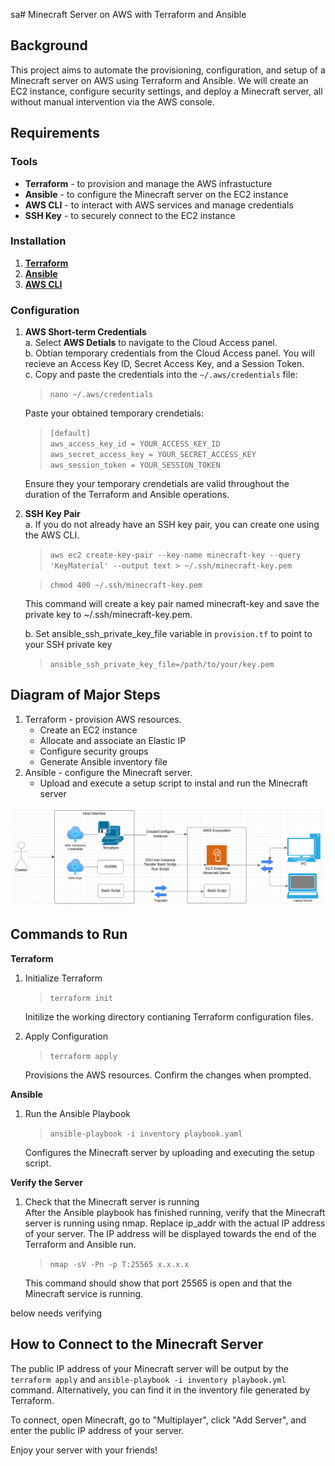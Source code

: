 sa# Minecraft Server on AWS with Terraform and Ansible

## Background
This project aims to automate the provisioning, configuration, and setup of a Minecraft server on AWS using Terraform and Ansible. We will create an EC2 instance, configure security settings, and deploy a Minecraft server, all without manual intervention via the AWS console.

## Requirements

### Tools
* __Terraform__ - to provision and manage the AWS infrastucture
* __Ansible__ - to configure the Minecraft server on the EC2 instance
* __AWS CLI__ - to interact with AWS services and manage credentials
* __SSH Key__ - to securely connect to the EC2 instance

### Installation
1. [__Terraform__](https://developer.hashicorp.com/terraform/install)
2. [__Ansible__](https://docs.ansible.com/ansible/latest/installation_guide/installation_distros.html)
3. [__AWS CLI__](https://docs.aws.amazon.com/cli/latest/userguide/getting-started-install.html)

### Configuration
1. __AWS Short-term Credentials__\
a. Select  __AWS Detials__ to navigate to the Cloud Access panel.\
b. Obtian temporary credentials from the Cloud Access panel. You will recieve an Access Key ID, Secret Access Key, and a Session Token.\
c. Copy and paste the credentials into the `~/.aws/credentials` file:
    > `nano ~/.aws/credentials`

    Paste your obtained temporary crendetials:

    > `[default]`\
    > `aws_access_key_id = YOUR_ACCESS_KEY_ID`\
    > `aws_secret_access_key = YOUR_SECRET_ACCESS_KEY`\
    > `aws_session_token = YOUR_SESSION_TOKEN`

    Ensure they your temporary crendetials are valid throughout the duration of the Terraform and Ansible operations.
2. __SSH Key Pair__\
a. If you do not already have an SSH key pair, you can create one using the AWS CLI.

    > `aws ec2 create-key-pair --key-name minecraft-key --query 'KeyMaterial' --output text > ~/.ssh/minecraft-key.pem`
    
    > `chmod 400 ~/.ssh/minecraft-key.pem`

    This command will create a key pair named minecraft-key and save the private key to ~/.ssh/minecraft-key.pem.

    b. Set ansible_ssh_private_key_file variable in `provision.tf` to point to your SSH private key
    > `ansible_ssh_private_key_file=/path/to/your/key.pem`

## Diagram of Major Steps
1. Terraform - provision AWS resources.
    - Create an EC2 instance
    - Allocate and associate an Elastic IP
    - Configure security groups
    - Generate Ansible inventory file
2. Ansible - configure the Minecraft server.
    - Upload and execute a setup script to instal and run the Minecraft server

![alt text](image.png)

## Commands to Run
__Terraform__
1. Initialize Terraform
    > `terraform init`

    Initilize the working directory contianing Terraform configuration files.
2. Apply Configuration
    > `terraform apply`

    Provisions the AWS resources. Confirm the changes when prompted.

__Ansible__
1. Run the Ansible Playbook
    > `ansible-playbook -i inventory playbook.yaml`

    Configures the Minecraft server by uploading and executing the setup script.

__Verify the Server__
1. Check that the Minecraft server is running\
After the Ansible playbook has finished running, verify that the Minecraft server is running using nmap. Replace ip_addr with the actual IP address of your server. The IP address will be displayed towards the end of the Terraform and Ansible run.

    > `nmap -sV -Pn -p T:25565 x.x.x.x`

    This command should show that port 25565 is open and that the Minecraft service is running.

below needs verifying

## How to Connect to the Minecraft Server

The public IP address of your Minecraft server will be output by the `terraform apply` and `ansible-playbook -i inventory playbook.yml` command. Alternatively, you can find it in the inventory file generated by Terraform.

To connect, open Minecraft, go to "Multiplayer", click "Add Server", and enter the public IP address of your server.

Enjoy your server with your friends!